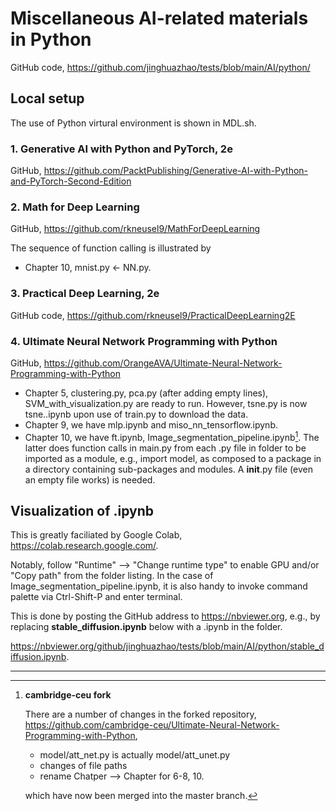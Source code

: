 # Miscellaneous AI-related materials in Python

GitHub code, <https://github.com/jinghuazhao/tests/blob/main/AI/python/>

## Local setup

The use of Python virtural environment is shown in MDL.sh.

### 1. Generative AI with Python and PyTorch, 2e

GitHub, <https://github.com/PacktPublishing/Generative-AI-with-Python-and-PyTorch-Second-Edition>

### 2. Math for Deep Learning

GitHub, <https://github.com/rkneusel9/MathForDeepLearning>

The sequence of function calling is illustrated by

* Chapter 10, mnist.py <- NN.py.

### 3. Practical Deep Learning, 2e

GitHub code, <https://github.com/rkneusel9/PracticalDeepLearning2E>

### 4. Ultimate Neural Network Programming with Python

GitHub, <https://github.com/OrangeAVA/Ultimate-Neural-Network-Programming-with-Python>

* Chapter 5, clustering.py, pca.py (after adding empty lines), SVM_with_visualization.py are ready to run. However, tsne.py is now tsne..ipynb upon use of train.py to download the data.
* Chapter 9, we have mlp.ipynb and miso_nn_tensorflow.ipynb.
* Chapter 10, we have ft.ipynb, Image_segmentation_pipeline.ipynb[^fork]. The latter does function calls in main.py from each .py file in folder to be imported as a module, e.g., import model, as composed to a package in a directory containing sub-packages and modules. A __init__.py file (even an empty file works) is needed.

## Visualization of .ipynb

This is greatly faciliated by Google Colab, <https://colab.research.google.com/>.

Notably, follow "Runtime" --> "Change runtime type" to enable GPU and/or "Copy path" from the folder listing. In the case of Image_segmentation_pipeline.ipynb, it is also handy to invoke command palette via Ctrl-Shift-P and enter terminal.

This is done by posting the GitHub address to <https://nbviewer.org>, e.g., by replacing **stable_diffusion.ipynb** below with a .ipynb in the folder.

<https://nbviewer.org/github/jinghuazhao/tests/blob/main/AI/python/stable_diffusion.ipynb>.

---

[^fork]: **cambridge-ceu fork**

    There are a number of changes in the forked repository, <https://github.com/cambridge-ceu/Ultimate-Neural-Network-Programming-with-Python>,

    - model/att_net.py is actually model/att_unet.py
    - changes of file paths
    - rename Chatper --> Chapter for 6-8, 10.

    which have now been merged into the master branch.
